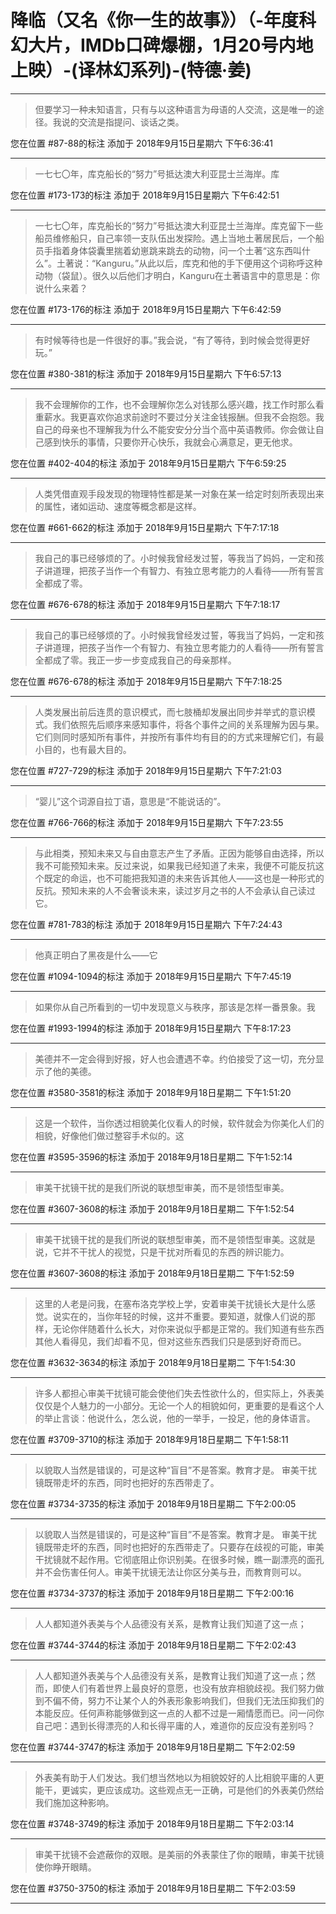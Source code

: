 # 降临（又名《你一生的故事》）（-年度科幻大片，IMDb口碑爆棚，1月20号内地上映）-(译林幻系列)-(特德·姜)

---

> 但要学习一种未知语言，只有与以这种语言为母语的人交流，这是唯一的途径。我说的交流是指提问、谈话之类。

您在位置 #87-88的标注 添加于 2018年9月15日星期六 下午6:36:41

---

> 一七七〇年，库克船长的“努力”号抵达澳大利亚昆士兰海岸。库

您在位置 #173-173的标注 添加于 2018年9月15日星期六 下午6:42:51

---

> 一七七〇年，库克船长的“努力”号抵达澳大利亚昆士兰海岸。库克留下一些船员维修船只，自己率领一支队伍出发探险。遇上当地土著居民后，一个船员手指着身体袋囊里揣着幼崽跳来跳去的动物，问一个土著“这东西叫什么”。土著说：“Kanguru。”从此以后，库克和他的手下便用这个词称呼这种动物（袋鼠）。很久以后他们才明白，Kanguru在土著语言中的意思是：你说什么来着？

您在位置 #173-176的标注 添加于 2018年9月15日星期六 下午6:42:59

---

> 有时候等待也是一件很好的事。”我会说，“有了等待，到时候会觉得更好玩。”

您在位置 #380-381的标注 添加于 2018年9月15日星期六 下午6:57:13

---

> 我不会理解你的工作，也不会理解你怎么对钱那么感兴趣，找工作时那么看重薪水。我更喜欢你追求前途时不要过分关注金钱报酬。但我不会抱怨。我自己的母亲也不理解我为什么不能安安分分当个高中英语教师。你会做让自己感到快乐的事情，只要你开心快乐，我就会心满意足，更无他求。

您在位置 #402-404的标注 添加于 2018年9月15日星期六 下午6:59:25

---

> 人类凭借直观手段发现的物理特性都是某一对象在某一给定时刻所表现出来的属性，诸如运动、速度等概念都是这样。

您在位置 #661-662的标注 添加于 2018年9月15日星期六 下午7:17:18

---

> 我自己的事已经够烦的了。小时候我曾经发过誓，等我当了妈妈，一定和孩子讲道理，把孩子当作一个有智力、有独立思考能力的人看待——所有誓言全都成了零。

您在位置 #676-678的标注 添加于 2018年9月15日星期六 下午7:18:17

---

> 我自己的事已经够烦的了。小时候我曾经发过誓，等我当了妈妈，一定和孩子讲道理，把孩子当作一个有智力、有独立思考能力的人看待——所有誓言全都成了零。我正一步一步变成我自己的母亲那样。

您在位置 #676-678的标注 添加于 2018年9月15日星期六 下午7:18:25

---

> 人类发展出前后连贯的意识模式，而七肢桶却发展出同步并举式的意识模式。我们依照先后顺序来感知事件，将各个事件之间的关系理解为因与果。它们则同时感知所有事件，并按所有事件均有目的的方式来理解它们，有最小目的，也有最大目的。

您在位置 #727-729的标注 添加于 2018年9月15日星期六 下午7:21:03

---

> “婴儿”这个词源自拉丁语，意思是“不能说话的”。

您在位置 #766-766的标注 添加于 2018年9月15日星期六 下午7:23:55

---

> 与此相类，预知未来又与自由意志产生了矛盾。正因为能够自由选择，所以我不可能预知未来。反过来说，如果我已经知道了未来，我便不可能反抗这个既定的命运，也不可能把我知道的未来告诉其他人——这也是一种形式的反抗。预知未来的人不会奢谈未来，读过岁月之书的人不会承认自己读过它。

您在位置 #781-783的标注 添加于 2018年9月15日星期六 下午7:24:43

---

> 他真正明白了黑夜是什么——它

您在位置 #1094-1094的标注 添加于 2018年9月15日星期六 下午7:45:19

---

> 如果你从自己所看到的一切中发现意义与秩序，那该是怎样一番景象。我

您在位置 #1993-1994的标注 添加于 2018年9月15日星期六 下午8:17:23

---

> 美德并不一定会得到好报，好人也会遭遇不幸。约伯接受了这一切，充分显示了他的美德。

您在位置 #3580-3581的标注 添加于 2018年9月18日星期二 下午1:51:20

---

> 这是一个软件，当你透过相貌美化仪看人的时候，软件就会为你美化人们的相貌，好像他们做过整容手术似的。这

您在位置 #3595-3596的标注 添加于 2018年9月18日星期二 下午1:52:14

---

> 审美干扰镜干扰的是我们所说的联想型审美，而不是领悟型审美。

您在位置 #3607-3608的标注 添加于 2018年9月18日星期二 下午1:52:54

---

> 审美干扰镜干扰的是我们所说的联想型审美，而不是领悟型审美。这就是说，它并不干扰人的视觉，只是干扰对所看见的东西的辨识能力。

您在位置 #3607-3608的标注 添加于 2018年9月18日星期二 下午1:52:59

---

> 这里的人老是问我，在塞布洛克学校上学，安着审美干扰镜长大是什么感觉。说实在的，当你年轻的时候，这并不重要。要知道，就像人们说的那样，无论你伴随着什么长大，对你来说似乎都是正常的。我们知道有些东西其他人看得见，我们却看不见，但对这些东西我们只是感到好奇而已。

您在位置 #3632-3634的标注 添加于 2018年9月18日星期二 下午1:54:30

---

> 许多人都担心审美干扰镜可能会使他们失去性欲什么的，但实际上，外表美仅仅是个人魅力的一小部分。无论一个人的相貌如何，更重要的是看这个人的举止言谈：他说什么，怎么说，他的一举手，一投足，他的身体语言。

您在位置 #3709-3710的标注 添加于 2018年9月18日星期二 下午1:58:11

---

> 以貌取人当然是错误的，可是这种“盲目”不是答案。教育才是。 审美干扰镜既带走坏的东西，同时也把好的东西带走了。

您在位置 #3734-3735的标注 添加于 2018年9月18日星期二 下午2:00:05

---

> 以貌取人当然是错误的，可是这种“盲目”不是答案。教育才是。 审美干扰镜既带走坏的东西，同时也把好的东西带走了。只要存在歧视的可能，审美干扰镜就不起作用。它彻底阻止你识别美。在很多时候，瞧一副漂亮的面孔并不会伤害任何人。审美干扰镜无法让你区分美与丑，而教育则可以。

您在位置 #3734-3737的标注 添加于 2018年9月18日星期二 下午2:00:16

---

> 人人都知道外表美与个人品德没有关系，是教育让我们知道了这一点；

您在位置 #3744-3744的标注 添加于 2018年9月18日星期二 下午2:02:43

---

> 人人都知道外表美与个人品德没有关系，是教育让我们知道了这一点；然而，即使人们有着世界上最良好的意愿，也没有放弃相貌歧视。我们努力做到不偏不倚，努力不让某个人的外表形象影响我们，但我们无法压抑我们的本能反应。任何声称能够做到这一点的人都不过是一厢情愿而已。问一问你自己吧：遇到长得漂亮的人和长得平庸的人，难道你的反应没有差别吗？

您在位置 #3744-3747的标注 添加于 2018年9月18日星期二 下午2:02:59

---

> 外表美有助于人们发达。我们想当然地以为相貌姣好的人比相貌平庸的人更能干，更诚实，更应该成功。这些观点无一正确，可是他们的外表美仍然给我们施加这种影响。

您在位置 #3748-3749的标注 添加于 2018年9月18日星期二 下午2:03:14

---

> 审美干扰镜不会遮蔽你的双眼。是美丽的外表蒙住了你的眼睛，审美干扰镜使你睁开眼睛。

您在位置 #3750-3750的标注 添加于 2018年9月18日星期二 下午2:03:59

---

